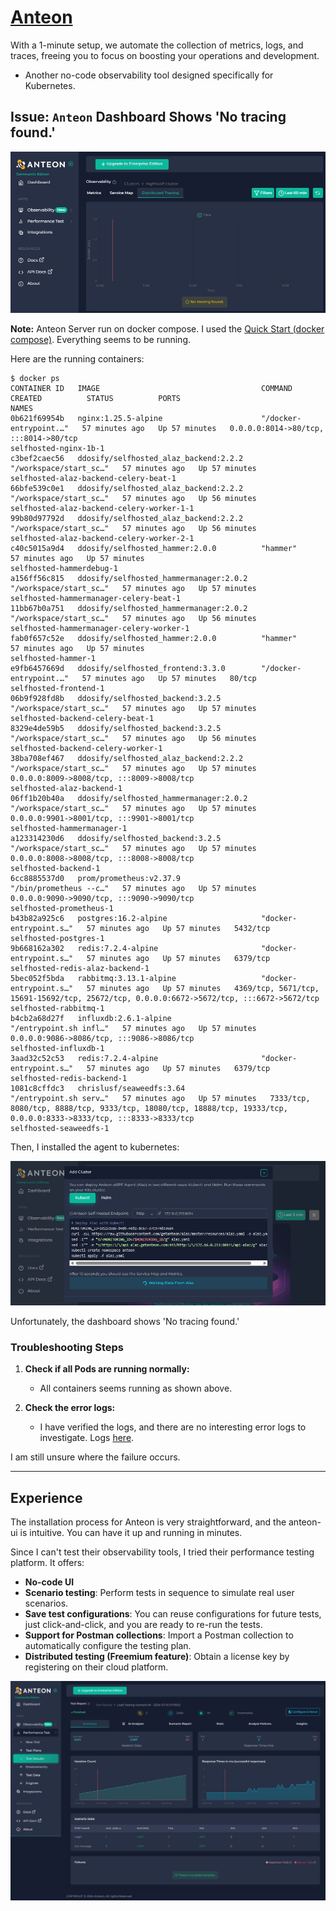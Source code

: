 # [Anteon](https://getanteon.com/)

With a 1-minute setup, we automate the collection of metrics, logs, and traces, freeing you to focus on boosting your operations and development.

* Another no-code observability tool designed specifically for Kubernetes.

## Issue: `Anteon` Dashboard Shows 'No tracing found.'

![anteon-no-tracing-found](assets/anteon-no-tracing-found.png)

**Note:** Anteon Server run on docker compose. I used the [Quick Start (docker compose)](https://github.com/getanteon/anteon/tree/master/selfhosted#%EF%B8%8F-quick-start-docker-compose). Everything seems to be running.

Here are the running containers:

```
$ docker ps
CONTAINER ID   IMAGE                                    COMMAND                  CREATED          STATUS          PORTS                                                                                                                                  NAMES
0b621f69954b   nginx:1.25.5-alpine                      "/docker-entrypoint.…"   57 minutes ago   Up 57 minutes   0.0.0.0:8014->80/tcp, :::8014->80/tcp                                                                                                  selfhosted-nginx-1b-1
c3bef2caec56   ddosify/selfhosted_alaz_backend:2.2.2    "/workspace/start_sc…"   57 minutes ago   Up 57 minutes                                                                                                                                          selfhosted-alaz-backend-celery-beat-1
66bfe539c0e1   ddosify/selfhosted_alaz_backend:2.2.2    "/workspace/start_sc…"   57 minutes ago   Up 56 minutes                                                                                                                                          selfhosted-alaz-backend-celery-worker-1-1
99b80d97792d   ddosify/selfhosted_alaz_backend:2.2.2    "/workspace/start_sc…"   57 minutes ago   Up 56 minutes                                                                                                                                          selfhosted-alaz-backend-celery-worker-2-1
c40c5015a9d4   ddosify/selfhosted_hammer:2.0.0          "hammer"                 57 minutes ago   Up 57 minutes                                                                                                                                          selfhosted-hammerdebug-1
a156ff56c815   ddosify/selfhosted_hammermanager:2.0.2   "/workspace/start_sc…"   57 minutes ago   Up 57 minutes                                                                                                                                          selfhosted-hammermanager-celery-beat-1
11bb67b0a751   ddosify/selfhosted_hammermanager:2.0.2   "/workspace/start_sc…"   57 minutes ago   Up 56 minutes                                                                                                                                          selfhosted-hammermanager-celery-worker-1
fab0f657c52e   ddosify/selfhosted_hammer:2.0.0          "hammer"                 57 minutes ago   Up 57 minutes                                                                                                                                          selfhosted-hammer-1
e9fb6457669d   ddosify/selfhosted_frontend:3.3.0        "/docker-entrypoint.…"   57 minutes ago   Up 57 minutes   80/tcp                                                                                                                                 selfhosted-frontend-1
06b9f928fd8b   ddosify/selfhosted_backend:3.2.5         "/workspace/start_sc…"   57 minutes ago   Up 57 minutes                                                                                                                                          selfhosted-backend-celery-beat-1
8329e4de59b5   ddosify/selfhosted_backend:3.2.5         "/workspace/start_sc…"   57 minutes ago   Up 56 minutes                                                                                                                                          selfhosted-backend-celery-worker-1
38ba708ef467   ddosify/selfhosted_alaz_backend:2.2.2    "/workspace/start_sc…"   57 minutes ago   Up 57 minutes   0.0.0.0:8009->8008/tcp, :::8009->8008/tcp                                                                                              selfhosted-alaz-backend-1
06ff1b20b40a   ddosify/selfhosted_hammermanager:2.0.2   "/workspace/start_sc…"   57 minutes ago   Up 57 minutes   0.0.0.0:9901->8001/tcp, :::9901->8001/tcp                                                                                              selfhosted-hammermanager-1
a123314230d6   ddosify/selfhosted_backend:3.2.5         "/workspace/start_sc…"   57 minutes ago   Up 57 minutes   0.0.0.0:8008->8008/tcp, :::8008->8008/tcp                                                                                              selfhosted-backend-1
6cc8885537d0   prom/prometheus:v2.37.9                  "/bin/prometheus --c…"   57 minutes ago   Up 57 minutes   0.0.0.0:9090->9090/tcp, :::9090->9090/tcp                                                                                              selfhosted-prometheus-1
b43b82a925c6   postgres:16.2-alpine                     "docker-entrypoint.s…"   57 minutes ago   Up 57 minutes   5432/tcp                                                                                                                               selfhosted-postgres-1
9b668162a302   redis:7.2.4-alpine                       "docker-entrypoint.s…"   57 minutes ago   Up 57 minutes   6379/tcp                                                                                                                               selfhosted-redis-alaz-backend-1
5bec052f5bda   rabbitmq:3.13.1-alpine                   "docker-entrypoint.s…"   57 minutes ago   Up 57 minutes   4369/tcp, 5671/tcp, 15691-15692/tcp, 25672/tcp, 0.0.0.0:6672->5672/tcp, :::6672->5672/tcp                                              selfhosted-rabbitmq-1
b4cb2a68d27f   influxdb:2.6.1-alpine                    "/entrypoint.sh infl…"   57 minutes ago   Up 57 minutes   0.0.0.0:9086->8086/tcp, :::9086->8086/tcp                                                                                              selfhosted-influxdb-1
3aad32c52c53   redis:7.2.4-alpine                       "docker-entrypoint.s…"   57 minutes ago   Up 57 minutes   6379/tcp                                                                                                                               selfhosted-redis-backend-1
1081c8cffdc3   chrislusf/seaweedfs:3.64                 "/entrypoint.sh serv…"   57 minutes ago   Up 57 minutes   7333/tcp, 8080/tcp, 8888/tcp, 9333/tcp, 18080/tcp, 18888/tcp, 19333/tcp, 0.0.0.0:8333->8333/tcp, :::8333->8333/tcp                     selfhosted-seaweedfs-1
```

Then, I installed the agent to kubernetes:

![anteon-agent-install](assets/anteon-agent-install.png)

Unfortunately, the dashboard shows 'No tracing found.'

### Troubleshooting Steps

1. **Check if all Pods are running normally:**
   - All containers seems running as shown above.

2. **Check the error logs:**
   - I have verified the logs, and there are no interesting error logs to investigate. Logs [here](assets/last-few-lines-anteon-errors.log).

I am still unsure where the failure occurs.

---

## Experience

The installation process for Anteon is very straightforward, and the anteon-ui is intuitive. You can have it up and running in minutes.

Since I can't test their observability tools, I tried their performance testing platform. It offers:

- **No-code UI**
- **Scenario testing**: Perform tests in sequence to simulate real user scenarios.
- **Save test configurations**: You can reuse configurations for future tests, just click-and-click, and you are ready to re-run the tests.
- **Support for Postman collections**: Import a Postman collection to automatically configure the testing plan.
- **Distributed testing (Freemium feature)**: Obtain a license key by registering on their cloud platform.

![anteon-load-test-result-overview](assets/anteon-load-test-result-overview.jpeg)
